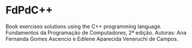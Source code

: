 # FdPdC++
Book exercises solutions using the C++ programming language. Fundamentos da Programação de Computadores, 2ª edição. Autoras: Ana Fernanda Gomes Ascencio e Edilene Aparecida Veneruchi de Campos.
